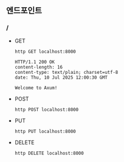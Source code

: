 ## 엔드포인트

### /

- GET
  ```
  http GET localhost:8000

  HTTP/1.1 200 OK
  content-length: 16
  content-type: text/plain; charset=utf-8
  date: Thu, 10 Jul 2025 12:00:30 GMT

  Welcome to Axum!
  ```
- POST
  ```
  http POST localhost:8000
  ```
- PUT
  ```
  http PUT localhost:8000
  ```
- DELETE
  ```
  http DELETE localhost:8000
  ```
